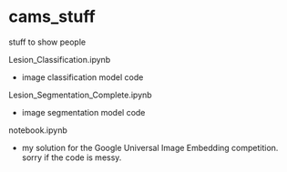# cams_stuff
stuff to show people


Lesion_Classification.ipynb 
- image classification model code


Lesion_Segmentation_Complete.ipynb
- image segmentation model code

notebook.ipynb
- my solution for the Google Universal Image Embedding competition. sorry if the code is messy. 
